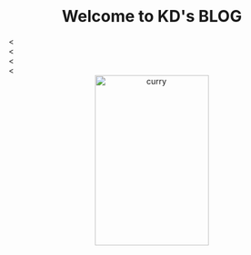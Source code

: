 <!DOCTYPE html>
<html>
<head>
</head>
<body>
<br>
<h1 align="center">Welcome to KD's BLOG</h1>
<<br>
<<br>
<<br>
<<div align="center">
	<img src="http://www.zcool.com.cn/work/ZMTY4ODY3NjA=.html" width="200" height="300" alt="curry">
</div>
</body>
</html>
